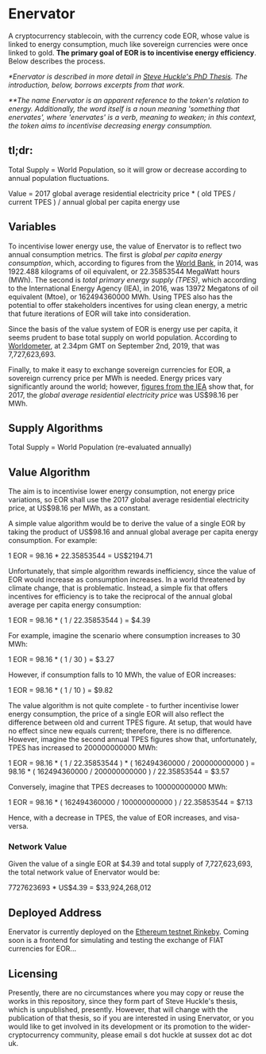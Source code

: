 # Enervator

A cryptocurrency stablecoin, with the currency code EOR, whose value is linked to energy consumption, much like sovereign currencies were once linked to gold. **The primary goal of EOR is to incentivise energy efficiency**. Below describes the process.

_*Enervator is described in more detail in [Steve Huckle's PhD Thesis](https://glowkeeper.github.io/PhDWorks/). The introduction, below, borrows excerpts from that work._

_**The name Enervator is an apparent reference to the token's relation to energy. Additionally, the word itself is a noun meaning 'something that enervates', where 'enervates' is a verb, meaning to weaken; in this context, the token aims to incentivise decreasing energy consumption._

## tl;dr:

Total Supply = World Population, so it will grow or decrease according to annual population fluctuations.

Value = 2017 global average residential electricity price * ( old TPES / current TPES ) / annual global per capita energy use

## Variables

To incentivise lower energy use, the value of Enervator is to reflect two annual consumption metrics. The first is _global per capita energy consumption_, which, according to figures from the [World Bank](https://data.worldbank.org/indicator/EG.USE.PCAP.KG.OE), in 2014, was 1922.488 kilograms of oil equivalent, or 22.35853544 MegaWatt hours (MWh). The second is _total primary energy supply (TPES)_, which according to the International Energy Agency (IEA), in 2016, was 13972 Megatons of oil equivalent (Mtoe), or 162494360000 MWh. Using TPES also has the potential to offer stakeholders incentives for using clean energy, a metric that future iterations of EOR will take into consideration.

Since the basis of the value system of EOR is energy use per capita, it seems prudent to base total supply on world population. According to [Worldometer](https://www.worldometers.info/world-population/), at 2.34pm GMT on September 2nd, 2019, that was 7,727,623,693.

Finally, to make it easy to exchange sovereign currencies for EOR, a sovereign currency price per MWh is needed. Energy prices vary significantly around the world; however, [figures from the IEA](https://www.iea.org/statistics/prices/) show that, for 2017, the _global average residential electricity price_ was US$98.16 per MWh.

## Supply Algorithms

Total Supply = World Population (re-evaluated annually)

## Value Algorithm

The aim is to incentivise lower energy consumption, not energy price variations, so EOR shall use the 2017 global average residential electricity price, at US$98.16 per MWh, as a constant.

A simple value algorithm would be to derive the value of a single EOR by taking the product of US$98.16 and annual global average per capita energy consumption. For example:

1 EOR = 98.16 * 22.35853544 = US$2194.71

Unfortunately, that simple algorithm rewards inefficiency, since the value of EOR would increase as consumption increases. In a world threatened by climate change, that is problematic. Instead, a simple fix that offers incentives for efficiency is to take the reciprocal of the annual global average per capita energy consumption:

1 EOR = 98.16 * ( 1 / 22.35853544 ) = $4.39

For example, imagine the scenario where consumption increases to 30 MWh:

1 EOR = 98.16 * ( 1 / 30 ) = $3.27

However, if consumption falls to 10 MWh, the value of EOR increases:

1 EOR = 98.16 * ( 1 / 10 ) = $9.82

The value algorithm is not quite complete - to further incentivise lower energy consumption, the price of a single EOR will also reflect the difference between old and current TPES figure. At setup, that would have no effect since new equals current; therefore, there is no difference. However, imagine the second annual TPES figures show that, unfortunately, TPES has increased to 200000000000 MWh:

1 EOR = 98.16 * ( 1 / 22.35853544 ) * ( 162494360000 / 200000000000 ) = 98.16 * ( 162494360000 / 200000000000 ) / 22.35853544  = $3.57

Conversely, imagine that TPES decreases to 100000000000 MWh:

1 EOR = 98.16 * ( 162494360000 / 100000000000 ) / 22.35853544 = $7.13

Hence, with a decrease in TPES, the value of EOR increases, and visa-versa.

### Network Value

Given the value of a single EOR at $4.39 and total supply of 7,727,623,693, the total network value of Enervator would be:

7727623693 * US$4.39 = $33,924,268,012

## Deployed Address

Enervator is currently deployed on the [Ethereum testnet Rinkeby](https://rinkeby.etherscan.io/token/0x0e57aa96b255e182896abd98c8015ffa6db9fe42). Coming soon is a frontend for simulating and testing the exchange of FIAT currencies for EOR...

## Licensing

Presently, there are no circumstances where you may copy or reuse the works in this repository, since they form part of Steve Huckle's thesis, which is unpublished, presently. However, that will change with the publication of that thesis, so if you are interested in using Enervator, or you would like to get involved in its development or its promotion to the wider-cryptocurrency community, please email s dot huckle at sussex dot ac dot uk.
